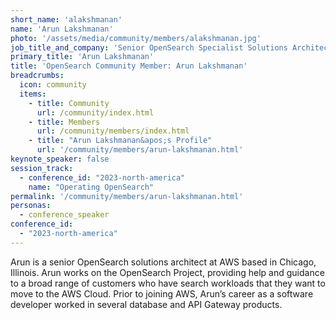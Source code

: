 ```yaml
---
short_name: 'alakshmanan'
name: 'Arun Lakshmanan'
photo: '/assets/media/community/members/alakshmanan.jpg'
job_title_and_company: 'Senior OpenSearch Specialist Solutions Architect, AWS'
primary_title: 'Arun Lakshmanan'
title: 'OpenSearch Community Member: Arun Lakshmanan'
breadcrumbs:
  icon: community
  items:
    - title: Community
      url: /community/index.html
    - title: Members
      url: /community/members/index.html
    - title: "Arun Lakshmanan&apos;s Profile"
      url: '/community/members/arun-lakshmanan.html'
keynote_speaker: false
session_track:
  - conference_id: "2023-north-america"
    name: "Operating OpenSearch"
permalink: '/community/members/arun-lakshmanan.html'
personas:
  - conference_speaker
conference_id:
  - "2023-north-america"
---
```


Arun is a senior OpenSearch solutions architect at AWS based in Chicago, Illinois. Arun works on the OpenSearch Project, providing help and guidance to a broad range of customers who have search workloads that they want to move to the AWS Cloud. Prior to joining AWS, Arun’s career as a software developer worked in several database and API Gateway products.

